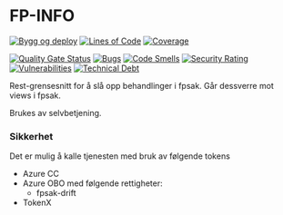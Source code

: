 FP-INFO
===============
[![Bygg og deploy](https://github.com/navikt/fpinfo/actions/workflows/build.yml/badge.svg?branch=master)](https://github.com/navikt/fpinfo/actions/workflows/build.yml)
[![Lines of Code](https://sonarcloud.io/api/project_badges/measure?project=navikt_fpinfo&metric=ncloc)](https://sonarcloud.io/summary/new_code?id=navikt_fpinfo)
[![Coverage](https://sonarcloud.io/api/project_badges/measure?project=navikt_fpinfo&metric=coverage)](https://sonarcloud.io/summary/new_code?id=navikt_fpinfo)

[![Quality Gate Status](https://sonarcloud.io/api/project_badges/measure?project=navikt_fpinfo&metric=alert_status)](https://sonarcloud.io/dashboard?id=navikt_fpinfo)
[![Bugs](https://sonarcloud.io/api/project_badges/measure?project=navikt_fpinfo&metric=bugs)](https://sonarcloud.io/dashboard?id=navikt_fpinfo)
[![Code Smells](https://sonarcloud.io/api/project_badges/measure?project=navikt_fpinfo&metric=code_smells)](https://sonarcloud.io/summary/new_code?id=navikt_fpinfo)
[![Security Rating](https://sonarcloud.io/api/project_badges/measure?project=navikt_fpinfo&metric=security_rating)](https://sonarcloud.io/summary/new_code?id=navikt_fpinfo)
[![Vulnerabilities](https://sonarcloud.io/api/project_badges/measure?project=navikt_fpinfo&metric=vulnerabilities)](https://sonarcloud.io/summary/new_code?id=navikt_fpinfo)
[![Technical Debt](https://sonarcloud.io/api/project_badges/measure?project=navikt_fpinfo&metric=sqale_index)](https://sonarcloud.io/dashboard?id=navikt_fpinfo)

Rest-grensesnitt for å slå opp behandlinger i fpsak. Går dessverre mot views i fpsak.   

Brukes av selvbetjening. 

### Sikkerhet
Det er mulig å kalle tjenesten med bruk av følgende tokens
- Azure CC
- Azure OBO med følgende rettigheter:
    - fpsak-drift
- TokenX
